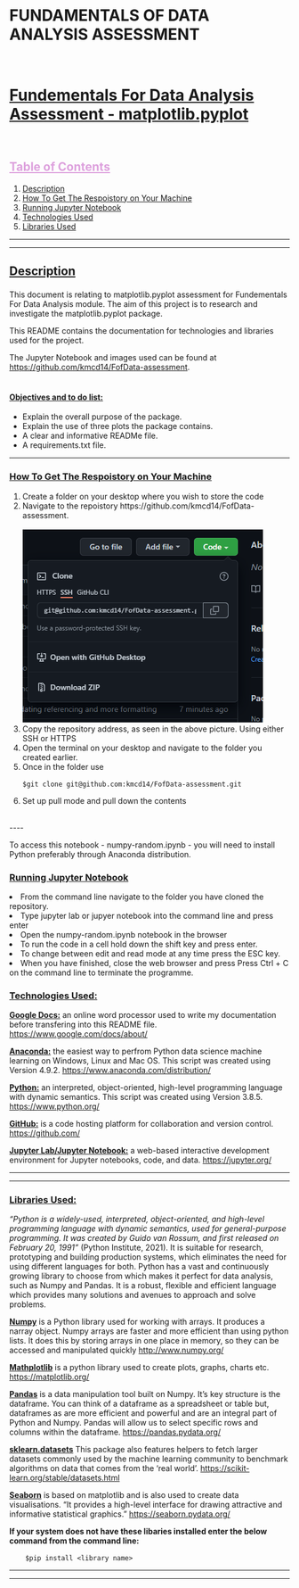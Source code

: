 <h1> FUNDAMENTALS OF DATA ANALYSIS ASSESSMENT</h1>

<br>
<h1><b><u> Fundementals For Data Analysis Assessment - matplotlib.pyplot</u></b></h1>



<br>
<h2 style=color:#DDA0DD><b><u>Table of Contents</b></u></h2></summary>
  <ol>
    <li><a href='#Description'> Description</a></li>
    <li><a href="#Script">How To Get The Respoistory on Your Machine</a></li>
    <li><a href="#Jupyter">Running Jupyter Notebook</a></li>
    <li><a href='#Technologies_Used'>Technologies Used</a></li>
    <li><a href="#Libraries_Used">Libraries Used</a></li>
    
  </ol>
  
---
---
<h2><b><u><p id='Description'> Description</b></u></p></h2>
This document is relating to matplotlib.pyplot assessment for Fundementals For Data Analysis module. The aim of this project is to research and investigate the matplotlib.pyplot package.

This README contains the documentation for technologies and libraries used for the project. 

The Jupyter Notebook and images used can be found at https://github.com/kmcd14/FofData-assessment.
<br></br>

 <h4><u> Objectives and to do list: </u></h4>
 <ul>
  <li>Explain the overall purpose of the package.</li>
  <li>Explain the use of three plots the package contains. </li>
  <li>A clear and informative READMe file.</li>
  <li>A requirements.txt file.</li>
</ul>

---

<h3><b><u><p id='Script'> How To Get The Respoistory on Your Machine</b></u></p></h3>

<ol>
<li>Create a folder on your desktop where you wish to store the code</li>
<li>Navigate to the repoistory https://github.com/kmcd14/FofData-assessment.</il>
<br></br>

<img src='images/repository.PNG'>

<li>Copy the repository address, as seen in the above picture. Using either SSH or HTTPS</li>
<li>Open the terminal on your desktop and navigate to the folder you created earlier.</li>
<li>Once in the folder use 



    $git clone git@github.com:kmcd14/FofData-assessment.git


</li>
<li>Set up pull mode and pull down the contents
</li>
</ol>


</br>
----
</br>

To access this notebook - numpy-random.ipynb -  you will need to install Python preferably through Anaconda distribution. 


<h3><b><u><p id='Jupyter'>Running Jupyter Notebook</p></b></u></p></h3>
<li>From the command line navigate to the folder you have cloned the  repository.</li>
<li>Type jupyter lab or jupyer notebook into the command line and press enter</li>
<li>Open the numpy-random.ipynb notebook in the browser</li>
<li>To run the code in a cell hold down the shift key and press enter.</li>
<li>To change between edit and read mode at any time press the ESC key.</li>
<li>When you have finished, close the web browser and press Press Ctrl + C on the command line to terminate the programme.</li>

<h3><b><u><p id='Technologies_Used'> Technologies Used:</b></u></p></h3>

<b><u>Google Docs:</u></b> an online word processor used to write my documentation before transfering into this README file. https://www.google.com/docs/about/

<b><u>Anaconda:</u></b> the easiest way to perfrom Python data science machine learning on Windows, Linux and Mac OS. This script was created using Version 4.9.2. https://www.anaconda.com/distribution/

<b><u>Python:</u></b> an interpreted, object-oriented, high-level programming language with dynamic semantics. This script was created using Version 3.8.5.  https://www.python.org/

<b><u>GitHub:</u></b> is a code hosting platform for collaboration and version control. https://github.com/

<b><u>Jupyter Lab/Jupyter Notebook:</u></b> a web-based interactive development environment for Jupyter notebooks, code, and data. https://jupyter.org/

---
---

<h3><b><u><p id='Libraries_Used'>Libraries Used:</b></u></p></h3>

<i>“Python is a widely-used, interpreted, object-oriented, and high-level programming language with dynamic semantics, used for general-purpose programming. It was created by Guido van Rossum, and first released on February 20, 1991”</i> (Python Institute, 2021). It is suitable for research, prototyping and building production systems, which eliminates the need for using different languages for both. Python has a vast and continuously growing library to choose from which makes it perfect for data analysis, such as Numpy and Pandas. It is a robust, flexible and efficient language which provides many solutions and avenues to approach and solve problems.

<u><b>Numpy</b></u> is a Python library used for working with arrays. It produces a narray object. Numpy arrays are faster and more efficient than using python lists. It does this by storing arrays in one place in memory, so they can be accessed and manipulated quickly http://www.numpy.org/

<u><b>Mathplotlib</b></u> is a python library used to create plots, graphs, charts etc. https://matplotlib.org/

<u><b>Pandas</b></u> is a data manipulation tool built on Numpy. It’s key structure is the dataframe. You can think of a dataframe as a spreadsheet or table but, dataframes as are more efficient and powerful and are an integral part of Python and Numpy. Pandas will allow us to select specific rows and columns within the dataframe. https://pandas.pydata.org/

<u><b>sklearn.datasets</b></u> This package also features helpers to fetch larger datasets commonly used by the machine learning community to benchmark algorithms on data that comes from the ‘real world’. https://scikit-learn.org/stable/datasets.html

<u><b>Seaborn</b></u> is based on matplotlib and is also used to create data visualisations. “It provides a high-level interface for drawing attractive and informative statistical graphics.” https://seaborn.pydata.org/


<b>If your system does not have these libaries installed enter the below command from the command line: </b>

```
    $pip install <library name>
```
---
---
